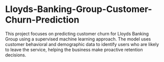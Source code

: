 # Lloyds-Banking-Group-Customer-Churn-Prediction
This project focuses on predicting customer churn for Lloyds Banking Group using a supervised machine learning approach. The model uses customer behavioral and demographic data to identify users who are likely to leave the service, helping the business make proactive retention decisions. 
